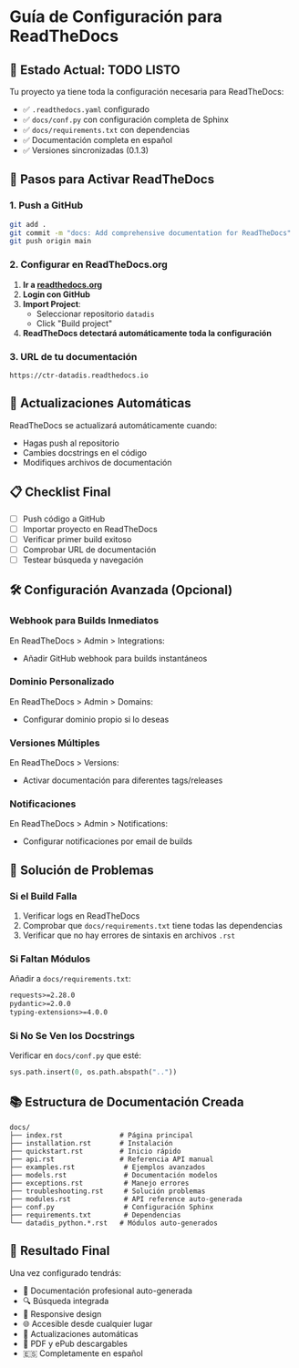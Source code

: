 # Guía de Configuración para ReadTheDocs

## 🎯 Estado Actual: TODO LISTO

Tu proyecto ya tiene toda la configuración necesaria para ReadTheDocs:

- ✅ `.readthedocs.yaml` configurado
- ✅ `docs/conf.py` con configuración completa de Sphinx
- ✅ `docs/requirements.txt` con dependencias
- ✅ Documentación completa en español
- ✅ Versiones sincronizadas (0.1.3)

## 🚀 Pasos para Activar ReadTheDocs

### 1. Push a GitHub
```bash
git add .
git commit -m "docs: Add comprehensive documentation for ReadTheDocs"
git push origin main
```

### 2. Configurar en ReadTheDocs.org

1. **Ir a [readthedocs.org](https://readthedocs.org)**
2. **Login con GitHub**
3. **Import Project**:
   - Seleccionar repositorio `datadis`
   - Click "Build project"
4. **ReadTheDocs detectará automáticamente toda la configuración**

### 3. URL de tu documentación
```
https://ctr-datadis.readthedocs.io
```

## 🔄 Actualizaciones Automáticas

ReadTheDocs se actualizará automáticamente cuando:
- Hagas push al repositorio
- Cambies docstrings en el código
- Modifiques archivos de documentación

## 📋 Checklist Final

- [ ] Push código a GitHub
- [ ] Importar proyecto en ReadTheDocs
- [ ] Verificar primer build exitoso
- [ ] Comprobar URL de documentación
- [ ] Testear búsqueda y navegación

## 🛠️ Configuración Avanzada (Opcional)

### Webhook para Builds Inmediatos
En ReadTheDocs > Admin > Integrations:
- Añadir GitHub webhook para builds instantáneos

### Dominio Personalizado
En ReadTheDocs > Admin > Domains:
- Configurar dominio propio si lo deseas

### Versiones Múltiples
En ReadTheDocs > Versions:
- Activar documentación para diferentes tags/releases

### Notificaciones
En ReadTheDocs > Admin > Notifications:
- Configurar notificaciones por email de builds

## 🐛 Solución de Problemas

### Si el Build Falla
1. Verificar logs en ReadTheDocs
2. Comprobar que `docs/requirements.txt` tiene todas las dependencias
3. Verificar que no hay errores de sintaxis en archivos `.rst`

### Si Faltan Módulos
Añadir a `docs/requirements.txt`:
```txt
requests>=2.28.0
pydantic>=2.0.0
typing-extensions>=4.0.0
```

### Si No Se Ven los Docstrings
Verificar en `docs/conf.py` que esté:
```python
sys.path.insert(0, os.path.abspath(".."))
```

## 📚 Estructura de Documentación Creada

```
docs/
├── index.rst              # Página principal
├── installation.rst       # Instalación
├── quickstart.rst         # Inicio rápido
├── api.rst                # Referencia API manual
├── examples.rst            # Ejemplos avanzados
├── models.rst              # Documentación modelos
├── exceptions.rst          # Manejo errores
├── troubleshooting.rst     # Solución problemas
├── modules.rst             # API reference auto-generada
├── conf.py                 # Configuración Sphinx
├── requirements.txt        # Dependencias
└── datadis_python.*.rst   # Módulos auto-generados
```

## 🎉 Resultado Final

Una vez configurado tendrás:

- 📖 Documentación profesional auto-generada
- 🔍 Búsqueda integrada
- 📱 Responsive design
- 🌐 Accesible desde cualquier lugar
- 🔄 Actualizaciones automáticas
- 📑 PDF y ePub descargables
- 🇪🇸 Completamente en español

